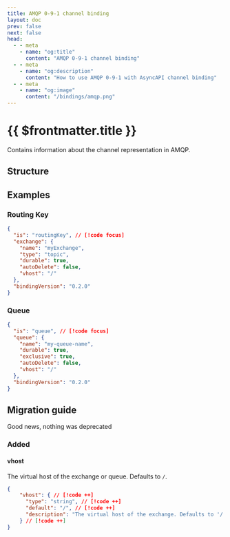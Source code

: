 ```yaml
---
title: AMQP 0-9-1 channel binding
layout: doc
prev: false
next: false
head:
  - - meta
    - name: "og:title"
      content: "AMQP 0-9-1 channel binding"
  - - meta
    - name: "og:description"
      content: "How to use AMQP 0-9-1 with AsyncAPI channel binding"
  - - meta
    - name: "og:image"
      content: "/bindings/amqp.png"
---
```


# {{ $frontmatter.title }}

Contains information about the channel representation in AMQP.

## Structure

<Json url="https://raw.githubusercontent.com/asyncapi/spec-json-schemas/master/bindings/amqp/0.2.0/channel.json" />

## Examples

### Routing Key

```json
{
  "is": "routingKey", // [!code focus]
  "exchange": {
    "name": "myExchange",
    "type": "topic",
    "durable": true,
    "autoDelete": false,
    "vhost": "/"
  },
  "bindingVersion": "0.2.0"
}
```

### Queue

```json
{
  "is": "queue", // [!code focus]
  "queue": {
    "name": "my-queue-name",
    "durable": true,
    "exclusive": true,
    "autoDelete": false,
    "vhost": "/"
  },
  "bindingVersion": "0.2.0"
}
```

## Migration guide

Good news, nothing was deprecated

### Added

#### vhost

The virtual host of the exchange or queue. Defaults to `/`.

```json
{
    "vhost": { // [!code ++]
      "type": "string", // [!code ++]
      "default": "/", // [!code ++]
      "description": "The virtual host of the exchange. Defaults to '/'." // [!code ++]
    } // [!code ++]
}
```